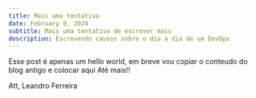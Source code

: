 ```yaml
---
title: Mais uma tentativa
date: February 9, 2024
subtitle: Mais uma tentativa de escrever mais
description: Escrevendo causos sobre o dia a dia de um DevOps
---
```


Esse post é apenas um hello world, em breve vou copiar o conteudo do blog antigo e colocar aqui
Até mais!!


Att,
Leandro Ferreira